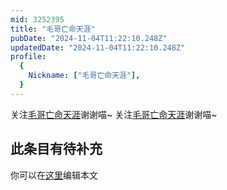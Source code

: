 ```yaml
---
mid: 3252395
title: "毛哥亡命天涯"
pubDate: "2024-11-04T11:22:10.248Z"
updatedDate: "2024-11-04T11:22:10.248Z"
profile:
  {
    Nickname: ["毛哥亡命天涯"],
  }
---
```


关注[毛哥亡命天涯](https://space.bilibili.com/3252395)谢谢喵~ 关注[毛哥亡命天涯](https://space.bilibili.com/3252395)谢谢喵~

## 此条目有待补充
你可以在[这里](https://github.com/Yuhanawa/VTuber.ICU-Content/edit/master/v/毛哥亡命天涯/index.md)编辑本文
